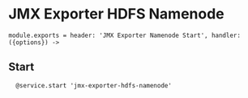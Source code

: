 
# JMX Exporter HDFS Namenode

    module.exports = header: 'JMX Exporter Namenode Start', handler: ({options}) ->

## Start

      @service.start 'jmx-exporter-hdfs-namenode'
